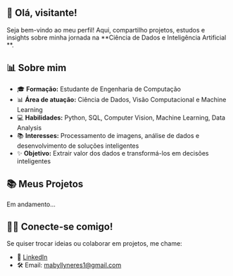 ## 👋 Olá, visitante!
Seja bem-vindo ao meu perfil! Aqui, compartilho projetos, estudos e insights sobre minha jornada na **Ciência de Dados e Inteligência Artificial **.

## 📊 Sobre mim
- 🎓 **Formação:** Estudante de Engenharia de Computação
- 📊 **Área de atuação:** Ciência de Dados, Visão Computacional e Machine Learning
- 💻 **Habilidades:** Python, SQL, Computer Vision, Machine Learning, Data Analysis
- 📚 **Interesses:** Processamento de imagens, análise de dados e desenvolvimento de soluções inteligentes
- ✨ **Objetivo:** Extrair valor dos dados e transformá-los em decisões inteligentes

## 📚 Meus Projetos
Em andamento...


## 👨‍💻 Conecte-se comigo!
Se quiser trocar ideias ou colaborar em projetos, me chame:
- 👤 [LinkedIn]([https://www.linkedin.com/in/seu-perfil](https://www.linkedin.com/in/mabylly-neres-3072b5246/))
- 🛠️ Email: mabyllyneres1@gmail.com


